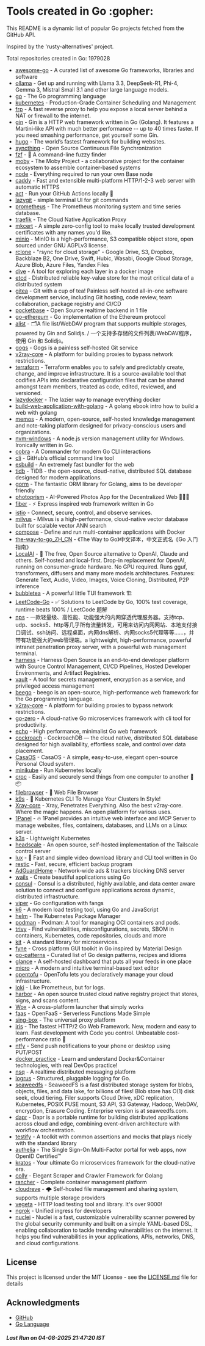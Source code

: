 # Tools created in Go :gopher: 

This README is a dynamic list of popular Go projects fetched from the GitHub API.

Inspired by the 'rusty-alternatives' project.

Total repositories created in Go: 1979028

- [awesome-go](https://github.com/avelino/awesome-go) - A curated list of awesome Go frameworks, libraries and software
- [ollama](https://github.com/ollama/ollama) - Get up and running with Llama 3.3, DeepSeek-R1, Phi-4, Gemma 3, Mistral Small 3.1 and other large language models.
- [go](https://github.com/golang/go) - The Go programming language
- [kubernetes](https://github.com/kubernetes/kubernetes) - Production-Grade Container Scheduling and Management
- [frp](https://github.com/fatedier/frp) - A fast reverse proxy to help you expose a local server behind a NAT or firewall to the internet.
- [gin](https://github.com/gin-gonic/gin) - Gin is a HTTP web framework written in Go (Golang). It features a Martini-like API with much better performance -- up to 40 times faster. If you need smashing performance, get yourself some Gin.
- [hugo](https://github.com/gohugoio/hugo) - The world’s fastest framework for building websites.
- [syncthing](https://github.com/syncthing/syncthing) - Open Source Continuous File Synchronization
- [fzf](https://github.com/junegunn/fzf) - :cherry_blossom: A command-line fuzzy finder
- [moby](https://github.com/moby/moby) - The Moby Project - a collaborative project for the container ecosystem to assemble container-based systems
- [node](https://github.com/base/node) - Everything required to run your own Base node
- [caddy](https://github.com/caddyserver/caddy) - Fast and extensible multi-platform HTTP/1-2-3 web server with automatic HTTPS
- [act](https://github.com/nektos/act) - Run your GitHub Actions locally 🚀
- [lazygit](https://github.com/jesseduffield/lazygit) - simple terminal UI for git commands
- [prometheus](https://github.com/prometheus/prometheus) - The Prometheus monitoring system and time series database.
- [traefik](https://github.com/traefik/traefik) - The Cloud Native Application Proxy
- [mkcert](https://github.com/FiloSottile/mkcert) - A simple zero-config tool to make locally trusted development certificates with any names you'd like.
- [minio](https://github.com/minio/minio) - MinIO is a high-performance, S3 compatible object store, open sourced under GNU AGPLv3 license.
- [rclone](https://github.com/rclone/rclone) - "rsync for cloud storage" - Google Drive, S3, Dropbox, Backblaze B2, One Drive, Swift, Hubic, Wasabi, Google Cloud Storage, Azure Blob, Azure Files, Yandex Files
- [dive](https://github.com/wagoodman/dive) - A tool for exploring each layer in a docker image
- [etcd](https://github.com/etcd-io/etcd) - Distributed reliable key-value store for the most critical data of a distributed system
- [gitea](https://github.com/go-gitea/gitea) - Git with a cup of tea! Painless self-hosted all-in-one software development service, including Git hosting, code review, team collaboration, package registry and CI/CD
- [pocketbase](https://github.com/pocketbase/pocketbase) - Open Source realtime backend in 1 file
- [go-ethereum](https://github.com/ethereum/go-ethereum) - Go implementation of the Ethereum protocol
- [alist](https://github.com/AlistGo/alist) - 🗂️A file list/WebDAV program that supports multiple storages, powered by Gin and Solidjs. / 一个支持多存储的文件列表/WebDAV程序，使用 Gin 和 Solidjs。
- [gogs](https://github.com/gogs/gogs) - Gogs is a painless self-hosted Git service
- [v2ray-core](https://github.com/v2ray/v2ray-core) - A platform for building proxies to bypass network restrictions.
- [terraform](https://github.com/hashicorp/terraform) - Terraform enables you to safely and predictably create, change, and improve infrastructure. It is a source-available tool that codifies APIs into declarative configuration files that can be shared amongst team members, treated as code, edited, reviewed, and versioned.
- [lazydocker](https://github.com/jesseduffield/lazydocker) - The lazier way to manage everything docker
- [build-web-application-with-golang](https://github.com/astaxie/build-web-application-with-golang) - A golang ebook intro how to build a web with golang
- [memos](https://github.com/usememos/memos) - A modern, open-source, self-hosted knowledge management and note-taking platform designed for privacy-conscious users and organizations.
- [nvm-windows](https://github.com/coreybutler/nvm-windows) - A node.js version management utility for Windows. Ironically written in Go.
- [cobra](https://github.com/spf13/cobra) - A Commander for modern Go CLI interactions
- [cli](https://github.com/cli/cli) - GitHub’s official command line tool
- [esbuild](https://github.com/evanw/esbuild) - An extremely fast bundler for the web
- [tidb](https://github.com/pingcap/tidb) - TiDB - the open-source, cloud-native, distributed SQL database designed for modern applications.
- [gorm](https://github.com/go-gorm/gorm) - The fantastic ORM library for Golang, aims to be developer friendly
- [photoprism](https://github.com/photoprism/photoprism) - AI-Powered Photos App for the Decentralized Web 🌈💎✨
- [fiber](https://github.com/gofiber/fiber) - ⚡️ Express inspired web framework written in Go
- [istio](https://github.com/istio/istio) - Connect, secure, control, and observe services.
- [milvus](https://github.com/milvus-io/milvus) - Milvus is a high-performance, cloud-native vector database built for scalable vector ANN search
- [compose](https://github.com/docker/compose) - Define and run multi-container applications with Docker
- [the-way-to-go_ZH_CN](https://github.com/unknwon/the-way-to-go_ZH_CN) - 《The Way to Go》中文译本，中文正式名《Go 入门指南》
- [LocalAI](https://github.com/mudler/LocalAI) - :robot: The free, Open Source alternative to OpenAI, Claude and others. Self-hosted and local-first. Drop-in replacement for OpenAI,  running on consumer-grade hardware. No GPU required. Runs gguf, transformers, diffusers and many more models architectures. Features: Generate Text, Audio, Video, Images, Voice Cloning, Distributed, P2P inference
- [bubbletea](https://github.com/charmbracelet/bubbletea) - A powerful little TUI framework 🏗
- [LeetCode-Go](https://github.com/halfrost/LeetCode-Go) - ✅ Solutions to LeetCode by Go, 100% test coverage, runtime beats 100% / LeetCode 题解
- [nps](https://github.com/ehang-io/nps) - 一款轻量级、高性能、功能强大的内网穿透代理服务器。支持tcp、udp、socks5、http等几乎所有流量转发，可用来访问内网网站、本地支付接口调试、ssh访问、远程桌面，内网dns解析、内网socks5代理等等……，并带有功能强大的web管理端。a lightweight, high-performance, powerful intranet penetration proxy server, with a powerful web management terminal.
- [harness](https://github.com/harness/harness) - Harness Open Source is an end-to-end developer platform with Source Control Management, CI/CD Pipelines, Hosted Developer Environments, and Artifact Registries.
- [vault](https://github.com/hashicorp/vault) - A tool for secrets management, encryption as a service, and privileged access management
- [beego](https://github.com/beego/beego) - beego is an open-source, high-performance web framework for the Go programming language.
- [v2ray-core](https://github.com/v2fly/v2ray-core) - A platform for building proxies to bypass network restrictions.
- [go-zero](https://github.com/zeromicro/go-zero) - A cloud-native Go microservices framework with cli tool for productivity.
- [echo](https://github.com/labstack/echo) - High performance, minimalist Go web framework
- [cockroach](https://github.com/cockroachdb/cockroach) - CockroachDB — the cloud native, distributed SQL database designed for high availability, effortless scale, and control over data placement.
- [CasaOS](https://github.com/IceWhaleTech/CasaOS) - CasaOS - A simple, easy-to-use, elegant open-source Personal Cloud system.
- [minikube](https://github.com/kubernetes/minikube) - Run Kubernetes locally
- [croc](https://github.com/schollz/croc) - Easily and securely send things from one computer to another :crocodile: :package:
- [filebrowser](https://github.com/filebrowser/filebrowser) - 📂 Web File Browser
- [k9s](https://github.com/derailed/k9s) - 🐶 Kubernetes CLI To Manage Your Clusters In Style!
- [Xray-core](https://github.com/XTLS/Xray-core) - Xray, Penetrates Everything. Also the best v2ray-core. Where the magic happens. An open platform for various uses.
- [1Panel](https://github.com/1Panel-dev/1Panel) - 🔥 1Panel provides an intuitive web interface and MCP Server to manage websites, files, containers, databases, and LLMs on a Linux server.
- [k3s](https://github.com/k3s-io/k3s) - Lightweight Kubernetes
- [headscale](https://github.com/juanfont/headscale) - An open source, self-hosted implementation of the Tailscale control server
- [lux](https://github.com/iawia002/lux) - 👾 Fast and simple video download library and CLI tool written in Go
- [restic](https://github.com/restic/restic) - Fast, secure, efficient backup program
- [AdGuardHome](https://github.com/AdguardTeam/AdGuardHome) - Network-wide ads & trackers blocking DNS server
- [wails](https://github.com/wailsapp/wails) - Create beautiful applications using Go
- [consul](https://github.com/hashicorp/consul) - Consul is a distributed, highly available, and data center aware solution to connect and configure applications across dynamic, distributed infrastructure.
- [viper](https://github.com/spf13/viper) - Go configuration with fangs
- [k6](https://github.com/grafana/k6) - A modern load testing tool, using Go and JavaScript
- [helm](https://github.com/helm/helm) - The Kubernetes Package Manager
- [podman](https://github.com/containers/podman) - Podman: A tool for managing OCI containers and pods.
- [trivy](https://github.com/aquasecurity/trivy) - Find vulnerabilities, misconfigurations, secrets, SBOM in containers, Kubernetes, code repositories, clouds and more
- [kit](https://github.com/go-kit/kit) - A standard library for microservices.
- [fyne](https://github.com/fyne-io/fyne) - Cross platform GUI toolkit in Go inspired by Material Design
- [go-patterns](https://github.com/tmrts/go-patterns) - Curated list of Go design patterns, recipes and idioms
- [glance](https://github.com/glanceapp/glance) - A self-hosted dashboard that puts all your feeds in one place
- [micro](https://github.com/zyedidia/micro) - A modern and intuitive terminal-based text editor
- [opentofu](https://github.com/opentofu/opentofu) - OpenTofu lets you declaratively manage your cloud infrastructure.
- [loki](https://github.com/grafana/loki) - Like Prometheus, but for logs.
- [harbor](https://github.com/goharbor/harbor) - An open source trusted cloud native registry project that stores, signs, and scans content.
- [Wox](https://github.com/Wox-launcher/Wox) - A cross-platform launcher that simply works
- [faas](https://github.com/openfaas/faas) - OpenFaaS - Serverless Functions Made Simple
- [sing-box](https://github.com/SagerNet/sing-box) - The universal proxy platform
- [iris](https://github.com/kataras/iris) - The fastest HTTP/2 Go Web Framework. New, modern and easy to learn. Fast development with Code you control. Unbeatable cost-performance ratio :rocket:
- [ntfy](https://github.com/binwiederhier/ntfy) - Send push notifications to your phone or desktop using PUT/POST
- [docker_practice](https://github.com/yeasy/docker_practice) - Learn and understand Docker&Container technologies, with real DevOps practice!
- [nsq](https://github.com/nsqio/nsq) - A realtime distributed messaging platform
- [logrus](https://github.com/sirupsen/logrus) - Structured, pluggable logging for Go.
- [seaweedfs](https://github.com/seaweedfs/seaweedfs) - SeaweedFS is a fast distributed storage system for blobs, objects, files, and data lake, for billions of files! Blob store has O(1) disk seek, cloud tiering. Filer supports Cloud Drive, xDC replication, Kubernetes, POSIX FUSE mount, S3 API, S3 Gateway, Hadoop, WebDAV, encryption, Erasure Coding. Enterprise version is at seaweedfs.com.
- [dapr](https://github.com/dapr/dapr) - Dapr is a portable runtime for building distributed applications across cloud and edge, combining event-driven architecture with workflow orchestration.
- [testify](https://github.com/stretchr/testify) - A toolkit with common assertions and mocks that plays nicely with the standard library
- [authelia](https://github.com/authelia/authelia) - The Single Sign-On Multi-Factor portal for web apps, now OpenID Certified™
- [kratos](https://github.com/go-kratos/kratos) - Your ultimate Go microservices framework for the cloud-native era.
- [colly](https://github.com/gocolly/colly) - Elegant Scraper and Crawler Framework for Golang
- [rancher](https://github.com/rancher/rancher) - Complete container management platform
- [cloudreve](https://github.com/cloudreve/cloudreve) - 🌩 Self-hosted file management and sharing system, supports multiple storage providers
- [vegeta](https://github.com/tsenart/vegeta) - HTTP load testing tool and library. It's over 9000!
- [ngrok](https://github.com/inconshreveable/ngrok) - Unified ingress for developers
- [nuclei](https://github.com/projectdiscovery/nuclei) - Nuclei is a fast, customizable vulnerability scanner powered by the global security community and built on a simple YAML-based DSL, enabling collaboration to tackle trending vulnerabilities on the internet. It helps you find vulnerabilities in your applications, APIs, networks, DNS, and cloud configurations.


## License

This project is licensed under the MIT License - see the [LICENSE.md](LICENSE.md) file for details

## Acknowledgments

- [GitHub](https://github.com)
- [Go Language](https://golang.org)

##### _Last Run on 04-08-2025 21:47:20 IST_